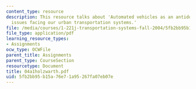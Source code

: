 ```yaml
---
content_type: resource
description: This resource talks about 'Automated vehicles as an antidote for critical
  issues facing our urban transportation systems.'
file: /media/courses/1-221j-transportation-systems-fall-2004/5fb2bb95b15a76e71a95267fa07eb07e_04a1holzwarth.pdf
file_type: application/pdf
learning_resource_types:
- Assignments
ocw_type: OCWFile
parent_title: Assignments
parent_type: CourseSection
resourcetype: Document
title: 04a1holzwarth.pdf
uid: 5fb2bb95-b15a-76e7-1a95-267fa07eb07e
---
```

